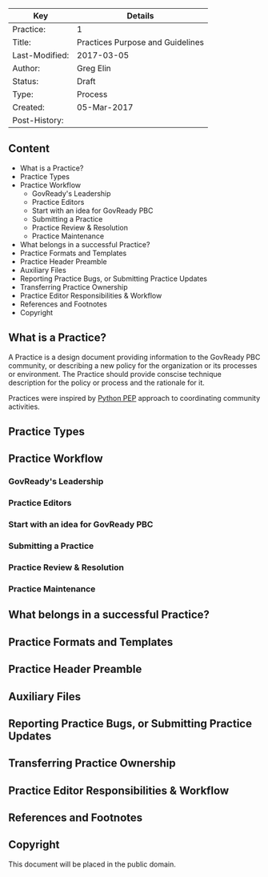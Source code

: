 | Key            | Details                                                                          |
|----------------|----------------------------------------------------------------------------------|
| Practice:      | 1                                                                                |
| Title: 	       | Practices Purpose and Guidelines                                                 |
| Last-Modified: | 2017-03-05                                                                       |
| Author: 	     | Greg Elin <gregelin at govready.com>                                             |
| Status: 	     | Draft                                                                            |
| Type: 	       | Process                                                                          |
| Created: 	     | 05-Mar-2017                                                                      |
| Post-History:  |                                                                                  |


## Content

- What is a Practice?
- Practice Types
- Practice Workflow
  - GovReady's Leadership
  - Practice Editors
  - Start with an idea for GovReady PBC
  - Submitting a Practice
  - Practice Review & Resolution
  - Practice Maintenance
- What belongs in a successful Practice?
- Practice Formats and Templates
- Practice Header Preamble
- Auxiliary Files
- Reporting Practice Bugs, or Submitting Practice Updates
- Transferring Practice Ownership
- Practice Editor Responsibilities & Workflow
- References and Footnotes
- Copyright

## What is a Practice?

A Practice is a design document providing information to the GovReady PBC community, or describing a new policy for the organization or its processes or environment. The Practice should provide conscise technique description for the policy or process and the rationale for it.

Practices were inspired by [Python PEP](https://www.python.org/dev/peps/pep-0001/) approach to coordinating community activities.


## Practice Types

## Practice Workflow

  ### GovReady's Leadership

  ### Practice Editors

  ### Start with an idea for GovReady PBC

  ### Submitting a Practice

  ### Practice Review & Resolution

  ### Practice Maintenance

## What belongs in a successful Practice?

## Practice Formats and Templates

## Practice Header Preamble

## Auxiliary Files

## Reporting Practice Bugs, or Submitting Practice Updates

## Transferring Practice Ownership

## Practice Editor Responsibilities & Workflow

## References and Footnotes

## Copyright

This document will be placed in the public domain.
